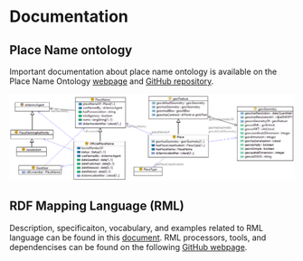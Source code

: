 # Documentation

## Place Name ontology 
Important documentation about place name ontology is available on the Place Name Ontology [webpage](https://geoscienceaustralia.github.io/Placenames-Ontology/placenames.html) and [GitHub repository](https://github.com/GeoscienceAustralia/Placenames-Ontology).

![Place Name Ontology Diagram](placename-ontology.png)
   
## RDF Mapping Language (RML)

Description, specificaiton, vocabulary, and examples related to RML language can be found in this [document](https://rml.io/specs/rml/). RML processors, tools, and dependencises can be found on the following [GitHub webpage](https://github.com/RMLio). 
